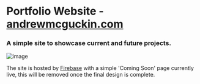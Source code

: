 # Portfolio Website - [andrewmcguckin.com](https://www.andrewmcguckin.com)

### A simple site to showcase current and future projects.

![image](https://user-images.githubusercontent.com/50446517/210119790-6d8e4662-77f1-4d16-a055-0c8f370cf6e6.png)

The site is hosted by [Firebase](https://firebase.google.com/) with a simple 'Coming Soon' page currently live, this will be removed once the final design is complete.